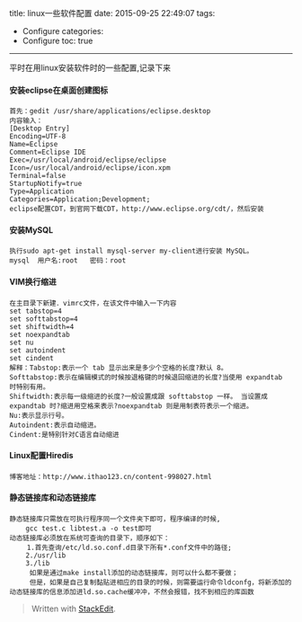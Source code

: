 title: linux一些软件配置
date: 2015-09-25 22:49:07
tags:
- Configure
categories:
- Configure
toc: true
---

平时在用linux安装软件时的一些配置,记录下来

#### 安装eclipse在桌面创建图标

```
首先：gedit /usr/share/applications/eclipse.desktop
内容输入：
[Desktop Entry]
Encoding=UTF-8
Name=Eclipse
Comment=Eclipse IDE
Exec=/usr/local/android/eclipse/eclipse
Icon=/usr/local/android/eclipse/icon.xpm
Terminal=false
StartupNotify=true
Type=Application
Categories=Application;Development;
eclipse配置CDT，到官网下载CDT，http://www.eclipse.org/cdt/，然后安装
```

#### 安装MySQL

```
执行sudo apt-get install mysql-server my-client进行安装 MySQL。
mysql  用户名:root   密码：root
```

#### VIM换行缩进

```
在主目录下新建．vimrc文件，在该文件中输入一下内容
set tabstop=4 
set softtabstop=4 
set shiftwidth=4 
set noexpandtab 
set nu  
set autoindent 
set cindent
解释：Tabstop:表示一个 tab 显示出来是多少个空格的长度?默认 8。
Softtabstop:表示在编辑模式的时候按退格键的时候退回缩进的长度?当使用 expandtab 时特别有用。
Shiftwidth:表示每一级缩进的长度?一般设置成跟 softtabstop 一样。 当设置成 expandtab 时?缩进用空格来表示?noexpandtab 则是用制表符表示一个缩进。
Nu:表示显示行号。
Autoindent:表示自动缩进。
Cindent:是特别针对C语言自动缩进
```

#### Linux配置Hiredis

```
博客地址：http://www.ithao123.cn/content-998027.html
```

#### 静态链接库和动态链接库

```
静态链接库只需放在可执行程序同一个文件夹下即可，程序编译的时候,
    gcc test.c libtest.a -o test即可
动态链接库必须放在系统可查询的目录下，顺序如下：
　　 1.首先查询/etc/ld.so.conf.d目录下所有*.conf文件中的路径;
    2./usr/lib
    3./lib
     如果是通过make install添加的动态链接库，则可以什么都不要做；
     但是，如果是自己复制黏贴进相应的目录的时候，则需要运行命令ldconfg，将新添加的动态链接库的信息添加进ld.so.cache缓冲冲，不然会报错，找不到相应的库函数
```



> Written with [StackEdit](https://stackedit.io/).
